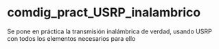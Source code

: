 # comdig_pract_USRP_inalambrico
Se pone en práctica la transmisión inalámbrica de verdad, usando USRP con todos los elementos necesarios para ello
